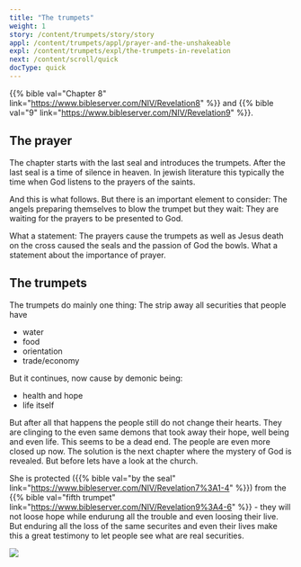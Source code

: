```yaml
---
title: "The trumpets"
weight: 1
story: /content/trumpets/story/story
appl: /content/trumpets/appl/prayer-and-the-unshakeable
expl: /content/trumpets/expl/the-trumpets-in-revelation
next: /content/scroll/quick
docType: quick
---
```


{{% bible val="Chapter 8" link="https://www.bibleserver.com/NIV/Revelation8" %}} and {{% bible val="9" link="https://www.bibleserver.com/NIV/Revelation9" %}}.

## The prayer

The chapter starts with the last seal and introduces the trumpets. After the last seal is a time of silence in heaven. In jewish literature this typically the time when God listens to the prayers of the saints.

And this is what follows. But there is an important element to consider: The angels preparing themselves to blow the trumpet but they wait: They are waiting for the prayers to be presented to God.

What a statement: The prayers cause the trumpets as well as Jesus death on the cross caused the seals and the passion of God the bowls. What a statement about the importance of prayer.

## The trumpets

The trumpets do mainly one thing: The strip away all securities that people have
- water
- food
- orientation
- trade/economy

But it continues, now cause by demonic being: 
- health and hope
- life itself

But after all that happens the people still do not change their hearts. They are clinging to the even same demons that took away their hope, well being and even life. This seems to be a dead end. The people are even more closed up now. The solution is the next chapter where the mystery of God is revealed. But before lets have a look at the church.

She is protected ({{% bible val="by the seal" link="https://www.bibleserver.com/NIV/Revelation7%3A1-4" %}}) from the {{% bible val="fifth trumpet" link="https://www.bibleserver.com/NIV/Revelation9%3A4-6" %}} - they will not loose hope while endurung all the trouble and even loosing their live. But enduring all the loss of the same securites and even their lives make this a great testimony to let people see what are real securities.

![](/images/trumpets_en.jpg)
